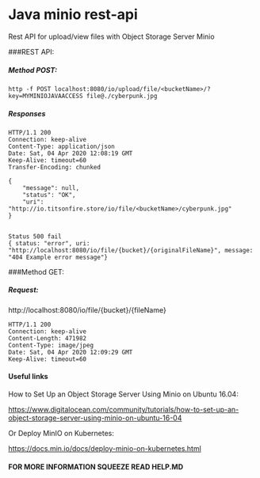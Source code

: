 # Java minio rest-api
Rest API for upload/view files with Object Storage Server Minio

###REST API:
##### Method POST:
~~~
http -f POST localhost:8080/io/upload/file/<bucketName>/?key=MYMINIOJAVAACCESS file@./cyberpunk.jpg
~~~
##### Responses
~~~
HTTP/1.1 200 
Connection: keep-alive
Content-Type: application/json
Date: Sat, 04 Apr 2020 12:08:19 GMT
Keep-Alive: timeout=60
Transfer-Encoding: chunked

{
    "message": null,
    "status": "OK",
    "uri": "http://io.titsonfire.store/io/file/<bucketName>/cyberpunk.jpg"
}


Status 500 fail
{ status: "error", uri: "http://localhost:8080/io/file/{bucket}/{originalFileName}", message: "404 Example error message"}
~~~

###Method GET:
##### Request:
http://localhost:8080/io/file/{bucket}/{fileName}
~~~
HTTP/1.1 200 
Connection: keep-alive
Content-Length: 471982
Content-Type: image/jpeg
Date: Sat, 04 Apr 2020 12:09:29 GMT
Keep-Alive: timeout=60

~~~
#### Useful links

How to Set Up an Object Storage Server Using Minio on Ubuntu 16.04:

https://www.digitalocean.com/community/tutorials/how-to-set-up-an-object-storage-server-using-minio-on-ubuntu-16-04

Or Deploy MinIO on Kubernetes:

https://docs.min.io/docs/deploy-minio-on-kubernetes.html

#### FOR MORE INFORMATION SQUEEZE READ HELP.MD